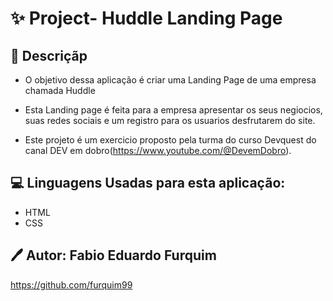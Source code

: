 # ✨ Project- Huddle Landing Page

## 📕 Descriçãp

- O objetivo dessa aplicação é criar uma Landing Page de uma empresa
chamada Huddle

- Esta Landing page é feita para a empresa apresentar os seus negiocios,
suas redes sociais e um registro para os usuarios desfrutarem do site.

- Este projeto é um exercicio proposto pela turma do curso Devquest do canal DEV em dobro(https://www.youtube.com/@DevemDobro).

## 💻 Linguagens Usadas para esta aplicação:

- HTML
- CSS


## 🖊 Autor: Fabio Eduardo Furquim
https://github.com/furquim99
